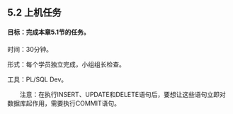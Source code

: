 ## 5.2  上机任务



#### 目标：完成本章5.1节的任务。

 



时间：30分钟。

 



形式：每个学员独立完成，小组组长检查。

 



工具：PL/SQL Dev。

 



&emsp;&emsp;注意：在执行INSERT、UPDATE和DELETE语句后，要想让这些语句立即对数据库起作用，需要执行COMMIT语句。

 
